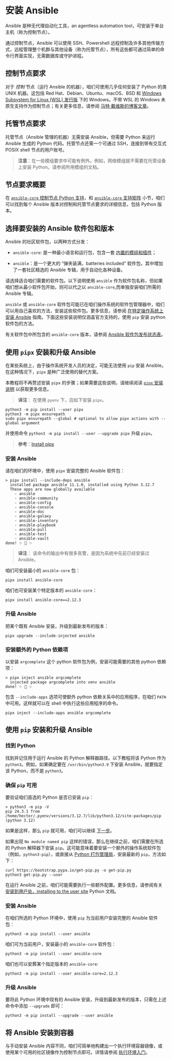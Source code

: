 # 安装 Ansible

Ansible 是种无代理自动化工具，an agentless automation tool，可安装于单台主机（称为控制节点）。

通过控制节点，Ansible 可以使用 SSH、Powershell 远程控制及许多其他传输方式，远程管理整个机群与其他设备（称为托管节点），所有这些都可通过简单的命令行界面实现，无需数据库或守护进程。

## 控制节点要求

对于 *控制* 节点（运行 Ansible 的机器），咱们可使用几乎任何安装了 Python 的类 UNIX 机器。这包括 Red Hat、Debian、Ubuntu、macOS、BSD 和 [Windows Subsystem for Linux (WSL) 发行版](https://docs.microsoft.com/en-us/windows/wsl/about) 下的 Windows。不带 WSL 的 Windows 未原生支持作为控制节点；有关更多信息，请参阅 [马特·戴维斯的博客文章](http://blog.rolpdog.com/2020/03/why-no-ansible-controller-for-windows.html)。


## 托管节点要求

托管节点（Ansible 管理的机器）无需安装 Ansible，但需要 Python 来运行 Ansible 生成的 Python 代码。托管节点还需一个可通过 SSH，连接到带有交互式 POSIX shell 节点的用户账号。

> **注意**：在一些模组要求中可能有例外。例如，网络模组就不需要在托管设备上安装 Python。请参阅所用模组的文档。


## 节点要求概要

在 [`ansible-core` 控制节点 Python 支持](https://docs.ansible.com/ansible/latest/reference_appendices/release_and_maintenance.html#support-life)，和 [`ansible-core` 支持矩阵](https://docs.ansible.com/ansible/latest/reference_appendices/release_and_maintenance.html#ansible-core-support-matrix) 小节，咱们可以找到每个 Ansible 版本对控制和托管节点要求的详细信息，包括 Python 版本。


## 选择要安装的 Ansible 软件包和版本


Ansible 的社区软件包，以两种方式分发：

- `ansible-core`: 是一种最小语言和运行包，包含一套 [内置的模组和插件](collections/ansible_builtin.md)；

- `ansible`：是一个更大的 “弹夹装满，batteries included” 软件包，其中增加了一套社区精选的 Ansible 专辑，用于自动化各种设备。

请选择适合咱们需要的软件包。以下说明使用 `ansible` 作为软件包名称，但如果咱们想从最小软件包开始，则可以代之以 `ansible-core`,而单独安装咱们所需的 Ansible 专辑。

`ansible` 或 `ansible-core` 软件包可能已在咱们操作系统的软件包管理器中，咱们可以用自己喜欢的方法，安装这些软件包。更多信息，请参阅 [在特定操作系统上安装 Ansible](#在特定操作系统上安装-Ansible) 指南。下面这些安装说明仅涵盖官方支持的，使用 `pip` 安装 python 软件包的方法。


有关软件包中所包含的 `ansible-core` 版本，请参阅 [Ansible 软件包发布状态表](https://docs.ansible.com/ansible/latest/reference_appendices/release_and_maintenance.html#ansible-changelogs)。


## 使用 `pipx` 安装和升级 Ansible

在某些系统上，由于操作系统开发人员的决定，可能无法使用 `pip` 安装 Ansible。在这种情况下，`pipx` 是种广泛使用的替代方案。


本教程将不再赘述安装 `pipx` 的步骤；如果需要这些说明，请继续阅读 [`pipx` 安装说明](https://pypa.github.io/pipx/installation/) 以获取更多信息。

> **译注**： 在使用 `pyenv` 下，应如下安装 `pipx`。


```console
python3 -m pip install --user pipx
python3 -m pipx ensurepath
sudo pipx ensurepath --global # optional to allow pipx actions with --global argument
```

并使用命令 `python3 -m pip install --user --upgrade pipx` 升级 `pipx`。


> **参考**：[Install pipx](https://pipx.pypa.io/stable/)


### 安装 Ansible

请在咱们的环境中，使用 `pipx` 安装完整的 Ansible 软件包：


```console
> pipx install --include-deps ansible
  installed package ansible 11.1.0, installed using Python 3.12.7
  These apps are now globally available
    - ansible
    - ansible-community
    - ansible-config
    - ansible-console
    - ansible-doc
    - ansible-galaxy
    - ansible-inventory
    - ansible-playbook
    - ansible-pull
    - ansible-test
    - ansible-vault
done! ✨ 🌟 ✨
```

> **译注**： 该命令的输出中有很多告警，是因为系统中先前已经安装过 Ansible。

咱们可安装最小的 `ansible-core` 包：

```console
pipx install ansible-core
```

咱们也可安装某个特定版本的 `ansible-core`：

```console
pipx install ansible-core==2.12.3
```


### 升级 Ansible

把某个既有 Ansible 安装，升级到最新发布的版本：


```console
pipx upgrade --include-injected ansible
```

### 安装额外的 Python 依赖项

以安装 `argcomplete` 这个 python 软件包为例，安装可能需要的其他 python 依赖项：


```console
> pipx inject ansible argcomplete
  injected package argcomplete into venv ansible
done! ✨ 🌟 ✨
```

包含 `--include-apps` 选项可使额外 python 依赖关系中的应用程序，在咱们 `PATH` 中可用。这样就可以在 shell 中执行这些应用程序的命令。


```console
pipx inject --include-apps ansible argcomplete
```


## 使用 `pip` 安装和升级 Ansible


### 找到 Python

找到并记住用于运行 Ansible 的 Python 解释器路径。以下教程将该 Python 作为 `python3`。例如，如果确定要在 `/usr/bin/python3.9` 下安装 Ansible，就要指定该 Python，而不是 `python3`。


### 确保 `pip` 可用

要验证咱们首选的 Python 是否已安装 `pip`：

```console
> python3 -m pip -V
pip 24.3.1 from /home/hector/.pyenv/versions/3.12.7/lib/python3.12/site-packages/pip (python 3.12)
```

如果是这样，那么 `pip` 就可用，咱们可以继续 [下一步](#installing_ansible_pip)。

如果出现 `No module named pip` 这样的错误，那么在继续之前，咱们需要在所选的 Python 解释器下安装 `pip`。这可能意味着要安装一个额外的操作系统软件包（例如，`python3-pip`），或直接从 [Python 打包管理局](https://www.pypa.io/)，安装最新的 `pip`，方法如下：


```console
curl https://bootstrap.pypa.io/get-pip.py -o get-pip.py
python3 get-pip.py --user
```

在运行 Ansible 之前，咱们可能需要执行一些额外配置。更多信息，请参阅有关 [安装到用户处，installing to the user site](https://packaging.python.org/tutorials/installing-packages/#installing-to-the-user-site) Python 文档。

<a name="installing_ansible_pip"></a>
### 安装 Ansible

在咱们所选的 Python 环境中，使用 `pip` 为当前用户安装完整的 Ansible 软件包：


```console
python3 -m pip install --user ansible
```

咱们可为当前用户，安装最小的 `ansible-core` 软件包：

```console
python3 -m pip install --user ansible-core
```

咱们也可以安葬某个指定版本的 `ansible-core`:

```console
python3 -m pip install --user ansible-core=2.12.3
```


### 升级 Ansible


要将此 Python 环境中现有的 Ansible 安装，升级到最新发布的版本，只需在上述命令中添加 `--upgrade` 即可：


```console
python3 -m pip install --upgrade --user ansible
```


## 将 Ansible 安装到容器


与手动安装 Ansible 内容不同，咱们可简单地构建出一个执行环境容器镜像，或使用某个可用的社区镜像作为控制节点即可。详情请参阅 [执行环境入门](ee.md)。


##
